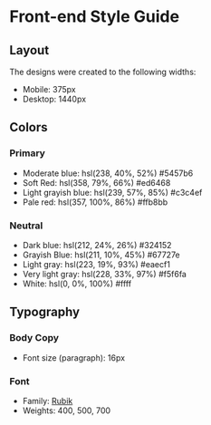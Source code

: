 # Front-end Style Guide

## Layout

The designs were created to the following widths:

- Mobile: 375px
- Desktop: 1440px

## Colors

### Primary

- Moderate blue: hsl(238, 40%, 52%) #5457b6
- Soft Red: hsl(358, 79%, 66%)  	#ed6468
- Light grayish blue: hsl(239, 57%, 85%)  	#c3c4ef
- Pale red: hsl(357, 100%, 86%) 	#ffb8bb

### Neutral

- Dark blue: hsl(212, 24%, 26%)     #324152
- Grayish Blue: hsl(211, 10%, 45%)  #67727e
- Light gray: hsl(223, 19%, 93%)    #eaecf1
- Very light gray: hsl(228, 33%, 97%) 	#f5f6fa  
- White: hsl(0, 0%, 100%)   #ffff

## Typography

### Body Copy

- Font size (paragraph): 16px

### Font

- Family: [Rubik](https://fonts.google.com/specimen/Rubik)
- Weights: 400, 500, 700
